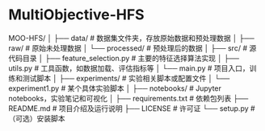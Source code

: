 # MultiObjective-HFS

MOO-HFS/
│
├── data/                   # 数据集文件夹，存放原始数据和预处理数据
│   ├── raw/                # 原始未处理数据
│   └── processed/          # 预处理后的数据
│
├── src/                    # 源代码目录
│   ├── feature_selection.py # 主要的特征选择算法实现
│   ├── utils.py            # 工具函数，如数据加载、评估指标等
│   └── main.py             # 项目入口，训练和测试脚本
│
├── experiments/            # 实验相关脚本或配置文件
│   └── experiment1.py      # 某个具体实验脚本
│
├── notebooks/              # Jupyter notebooks，实验笔记和可视化
│
├── requirements.txt        # 依赖包列表
├── README.md               # 项目介绍及运行说明
├── LICENSE                 # 许可证
└── setup.py                # （可选）安装脚本
